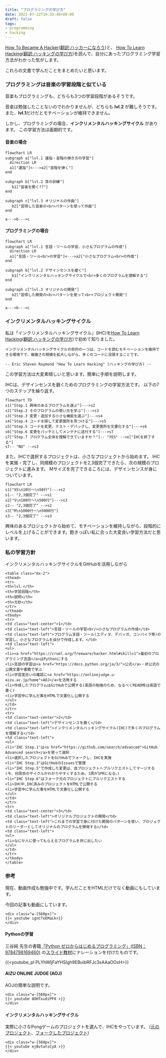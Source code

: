 ```yaml
---
title: "プログラミングの学び方"
date: 2022-07-22T19:33:48+09:00
draft: false
tags:
- programming
- hacking
---
```


[How To Became A Hacker](http://www.catb.org/~esr/faqs/hacker-howto.html)([翻訳:ハッカーになろう](https://cruel.org/freeware/hacker.html#believe3))と、
[How To Learn Hacking](http://www.catb.org/~esr/faqs/hacking-howto.html)([翻訳:ハッキングの学び方](https://github.com/kantas-spike/how-to-learn-hacking-japanese/blob/main/how-to-learn-hacking.md))を読んで、自分にあったプログラミング学習方法がわかった気がします。

これらの文書で学んだことをまとめたいと思います。

<!--more-->

### プログラミングは音楽の学習段階と似ている

音楽もプログラミングも、どちらも3つの学習段階があるそうです。

音楽は勉強したことないのでわかりませんが、どちらも **lvl.2** が難しそうです。
また、**lvl.1**だけだとモチベーションが維持できません。

しかし、プログラミングの場合、**インクリメンタルハッキングサイクル** があります。
この学習方法は画期的です。

#### 音楽の場合

~~~mermaid
flowchart LR
subgraph a["lvl.1 運指・音階の弾き方の学習"]
  direction LR
  a1["運指"]<--->a2["音階を弾く"]
end

subgraph b["lvl.2 耳の訓練"]
   b1["音楽を聞く??"]
end

subgraph c["lvl.3 オリジナルの作曲"]
   b2["習得した音楽の<br>パターンを使って作曲"]
end

a--->b--->c
~~~

#### プログラミングの場合

~~~mermaid
flowchart LR
subgraph a["lvl.1 言語・ツールの学習、小さなプログラムの作成"]
  direction LR
  a1["言語・ツール<br>の学習"]<--->a2["小さなプログラム<br>の作成"]
end

subgraph b["lvl.2 デザインセンスを磨く"]
   b1["インクリメンタルハッキングサイクルで<br>多くのプログラムを理解する"]
end

subgraph c["lvl.3 オリジナルの開発"]
   b2["習得した開発の<br>パターンを使って<br>プロジェクト開発"]
end

a--->b--->c
~~~

### インクリメンタルハッキングサイクル

私は「インクリメンタルハッキングサイクル」(IHC)を[How To Learn Hacking](http://www.catb.org/~esr/faqs/hacking-howto.html)([翻訳:ハッキングの学び方](https://github.com/kantas-spike/how-to-learn-hacking-japanese/blob/main/how-to-learn-hacking.md))で初めて知りました。

~~~text
インクリメンタルハッキングサイクルの目的の一つは、コードを読むモチベーションを維持できる環境下で、複雑さの規模を拡大しながら、多くのコードに没頭することです。

-- Eric Steven Raymond "How To Learn Hacking" (ハッキングの学び方) --
~~~

この学習方法は大変素晴しいと思います。簡単に手順を説明します。

IHCは、デザインセンスを磨くためのプログラミングの学習方法です。
以下の7つのステップを繰り返す。

~~~mermaid
flowchart TD
s1["Step.1 興味のあるプログラムを選ぶ"]--->s2
s2["Step.2 そのプログラムの使い方を学ぶ"]--->s3
s3["Step.3 変更・追加する小さな機能を選ぶ"]--->s4
s4["Step.4 コードを探して変更箇所を見つける"]--->s5
s5["Step.5 コードを変更、テスト・デバッグし、変更箇所を文書化する"]--->s6
s6["Step.6 変更をパッチとしてメンテナに送付する"]--->s7
s7["Step.7 プログラム全体を理解できていますか？"]-- "YES" -->e["IHCを終了する"]
s7-- "NO" -->s3
~~~

また、IHCで選択するプロジェクトは、小さなプロジェクトから始めます。
IHCを実施・完了し、同規模のプロジェクトを2,3個完了できたら、次の規模のプロジェクトに進みます。
Mサイズを完了できるころには、デザインセンスが身についています。

~~~mermaid
flowchart LR
s1["XS\n10行〜\n50行"]--->s2
s1-- "2,3個完了" -->s1
s2["S\n100行〜\n500行"]--->s3
s2-- "2,3個完了" -->s2
s3["M\n1000行〜\n5000行"]
s3-- "2,3個完了" -->s3
~~~

興味のあるプロジェクトから始めて、モチベーションを維持しながら、段階的にレベルを上げることができます。飽きっぽい私に合った大変良い学習方法だと思います。

### 私の学習方針

インクリメンタルハッキングサイクルをGitHubを活用しながら

~~~rawhtml
<table class="mx-2">
<thead>
<tr>
<th>lvl.</th>
<th>学習段階</th>
<th>説明</th>
<th>方針</th>
</tr>
</thead>
<tbody>
<tr>
<td class="text-center">1</td>
<td class="text-left">言語・ツールの学習<br/>小さなプログラムの作成</td>
<td class="text-left">プログラム言語・ツール(エディタ、デバッガ、コンパイラ等)の学習し、小さなプログラムを自分で作成します。</td>
<td class="text-left">
<ul>
<li><a href="https://cruel.org/freeware/hacker.html#skills1">最初のプログラミング言語</a>はPythonにする
<li>言語の学習は<a href="https://docs.python.org/ja/3/">公式</a>・非公式の公開文書や書籍で学ぶ
<li>学習度合いの確認に<a href="https://onlinejudge.u-aizu.ac.jp/home">AOJ</a>を活用する
<li>作成したプログラムはGitHubで公開する(英語の勉強のため、なるべくREADMEは英語で書く)
<li>学習中に学んだ事をHTMLで文書化し公開する
</ul>
</td>
</tr>
<tr>
<td class="text-center">2</td>
<td class="text-left">デザインセンスを磨く</td>
<td class="text-left">インクリメンタルハッキングサイクル(IHC)で多くのプログラムを理解する</td>
<td class="text-left">
<ul>
<li>"IHC Step.1"は<a href="https://github.com/search/advanced">GitHub Advanced search</a>を使って選択
<li>選択したプロジェクトをGitHubでフォークし、IHCを実施
<li>"IHC Step.3"はGitHubのIssuesで管理
<li>"IHC Step.5"で作成した変更は、自プロジェクトへプルリクエストしてマージする(今、何周目のサイクルかわかりやすくするため。1周が1PRになる。)
<li>"IHC Step.6"はフォーク元のプロジェクトにプルリクエストする
<li>IHC中,IHC済みのプロジェクトをHTMLで公開する
<li>学習中に学んだ事をHTMLで文書化し公開する
</ul>
</td>
</tr>
<tr>
<td class="text-center">3</td>
<td class="text-left">オリジナルプロジェクトの開発</td>
<td class="text-left">これまでの学習で身に付けた開発のパターンを使い、プロジェクトのリーダーとしてオリジナルのプログラムを開発する</td>
<td class="text-left">
<ul>
<li>なにか人に使ってもらえるプログラムを世に出したい
</ul>
</td>
</tr>
</tbody>
</table>
~~~

### 参考

現在、動画作成も勉強中です。学んだことをHTMLだけでなく動画にもしています。

今回の記事も動画にしています。

~~~rawhtml
<div class="w-[560px]">
{{< youtube ignCTeEMaLk>}}
</div>
~~~


#### Pythonの学習

三谷純 先生の書籍[「Python ゼロからはじめるプログラミング」(ISBN：9784798169460)]("https://www.shoeisha.co.jp/book/detail/9784798169460") の[スライド教材](https://mitani.cs.tsukuba.ac.jp/book_support/python/)にナレーションを付けたものです。

{{<youtube_pl PLYhWljFaYHSIgh9EBuibRFJc3sAAaOOxH>}}

#### AIZU ONLINE JUDGE (AOJ)

AOJの簡単な説明です。

~~~rawhtml
<div class="w-[560px]">
{{< youtube 8OHTxudiPF0 >}}
</div>
~~~

#### インクリメンタルハッキングサイクル

実際に小さなPongゲームのプロジェクトを選んで、IHCをやっています。
([元のプロジェクト](https://github.com/anilatasoyy/Pong-Game-with-Pygame)、[フォークしたプロジェクト](https://github.com/kantas-spike/Pong-Game-with-Pygame/blob/main/README.ja.md))

~~~rawhtml
<div class="w-[560px]">
{{< youtube ejBvtatsCyA >}}
</div>
~~~